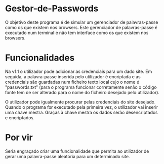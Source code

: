 # Gestor-de-Passwords
O objetivo deste programa é de simular um gerenciador de palavras-passe como os que existem nos browsers.
Este gerenciador de palavras-passe é executado num terminal e não tem interface como os que existem nos browsers.

# Funcionalidades
Na v1.1 o utilizador pode adicionar as credenciais para um dado site. 
Em seguida, a palavra-passe inserida pelo utilizador é encriptada e as credenciais são guardadas num ficheiro texto local cujo o nome é "passwords.txt" (para o programa funcionar corretamente senão o código fonte tem de ser alterado para o nome do ficheiro desejado pelo utilizador).

O utilizador pode igualmente procurar pelas credenciais do site desejado.
Quando o programa for executado pela primeira vez, o utilizador vai inserir uma chave mestra. Graças à chave mestra os dados serão desencriptados e encriptados.

# Por vir
Seria engraçado criar uma funcionalidade que permita ao utilizador de gerar uma palavra-passe aleatória para um determinado site.


